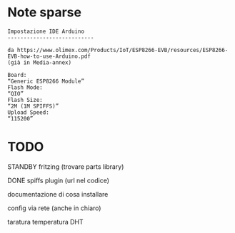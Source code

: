 Note sparse
=============

    Impostazione IDE Arduino
    ---------------------------

    da https://www.olimex.com/Products/IoT/ESP8266-EVB/resources/ESP8266-EVB-how-to-use-Arduino.pdf
    (già in Media-annex)

    Board:
    “Generic ESP8266 Module”
    Flash Mode:
    “QIO”
    Flash Size:
    “2M (1M SPIFFS)”
    Upload Speed:
    “115200”




TODO
=============

STANDBY fritzing (trovare parts library)

DONE spiffs plugin (url nel codice)

documentazione di cosa installare

config via rete (anche in chiaro)

taratura temperatura DHT
